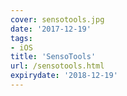 ```yaml
---
cover: sensotools.jpg
date: '2017-12-19'
tags:
- iOS
title: 'SensoTools'
url: /sensotools.html
expirydate: '2018-12-19'
---
```


